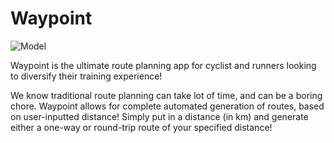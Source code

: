 # Waypoint

![Model](https://i.ibb.co/WWpspBS/image-2024-05-18-235202428-removebg-preview.png)

Waypoint is the ultimate route planning app for cyclist and runners looking to diversify their training experience! 

We know traditional route planning can take lot of time, and can be a boring chore. 
Waypoint allows for complete automated generation of routes, based on user-inputted distance! 
Simply put in a distance (in km) and generate either a one-way or round-trip route of your specified distance!
